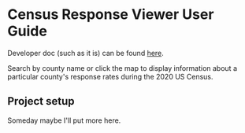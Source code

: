 # Census Response Viewer User Guide
Developer doc (such as it is) can be found [here](./README.md).

Search by county name or click the map to display information about a particular county's response rates during the 2020 US Census.

## Project setup
Someday maybe I'll put more here.
